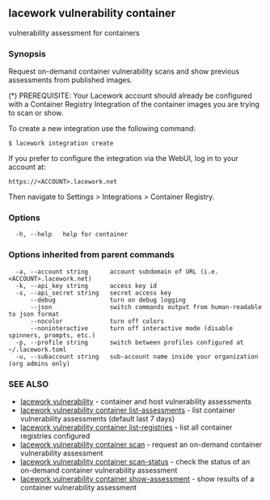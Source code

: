 ## lacework vulnerability container

vulnerability assessment for containers

### Synopsis

Request on-demand container vulnerability scans and show previous assessments
from published images.

(*) PREREQUISITE: Your Lacework account should already be configured
with a Container Registry Integration of the container images you are
trying to scan or show.

To create a new integration use the following command:

    $ lacework integration create

If you prefer to configure the integration via the WebUI, log in to your account at:

    https://<ACCOUNT>.lacework.net

Then navigate to Settings > Integrations > Container Registry.

### Options

```
  -h, --help   help for container
```

### Options inherited from parent commands

```
  -a, --account string      account subdomain of URL (i.e. <ACCOUNT>.lacework.net)
  -k, --api_key string      access key id
  -s, --api_secret string   secret access key
      --debug               turn on debug logging
      --json                switch commands output from human-readable to json format
      --nocolor             turn off colors
      --noninteractive      turn off interactive mode (disable spinners, prompts, etc.)
  -p, --profile string      switch between profiles configured at ~/.lacework.toml
  -u, --subaccount string   sub-account name inside your organization (org admins only)
```

### SEE ALSO

* [lacework vulnerability](lacework_vulnerability.md)	 - container and host vulnerability assessments
* [lacework vulnerability container list-assessments](lacework_vulnerability_container_list-assessments.md)	 - list container vulnerability assessments (default last 7 days)
* [lacework vulnerability container list-registries](lacework_vulnerability_container_list-registries.md)	 - list all container registries configured
* [lacework vulnerability container scan](lacework_vulnerability_container_scan.md)	 - request an on-demand container vulnerability assessment
* [lacework vulnerability container scan-status](lacework_vulnerability_container_scan-status.md)	 - check the status of an on-demand container vulnerability assessment
* [lacework vulnerability container show-assessment](lacework_vulnerability_container_show-assessment.md)	 - show results of a container vulnerability assessment

